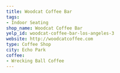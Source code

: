 ```yaml
---
title: Woodcat Coffee Bar
tags:
- Indoor Seating
shop_name: Woodcat Coffee Bar
yelp_id: woodcat-coffee-bar-los-angeles-3
website: http://woodcatcoffee.com
type: Coffee Shop
city: Echo Park
coffee:
- Wrecking Ball Coffee
---
```


